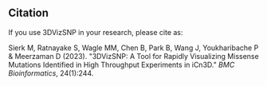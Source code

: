 ## Citation
If you use 3DVizSNP in your research, please cite as: </br>

Sierk M, Ratnayake S, Wagle MM, Chen B, Park B, Wang J, Youkharibache P & Meerzaman D (2023). "3DVizSNP: A Tool for Rapidly Visualizing Missense Mutations Identified in High Throughput Experiments in iCn3D." <i>BMC Bioinformatics</i>, 24(1):244.
